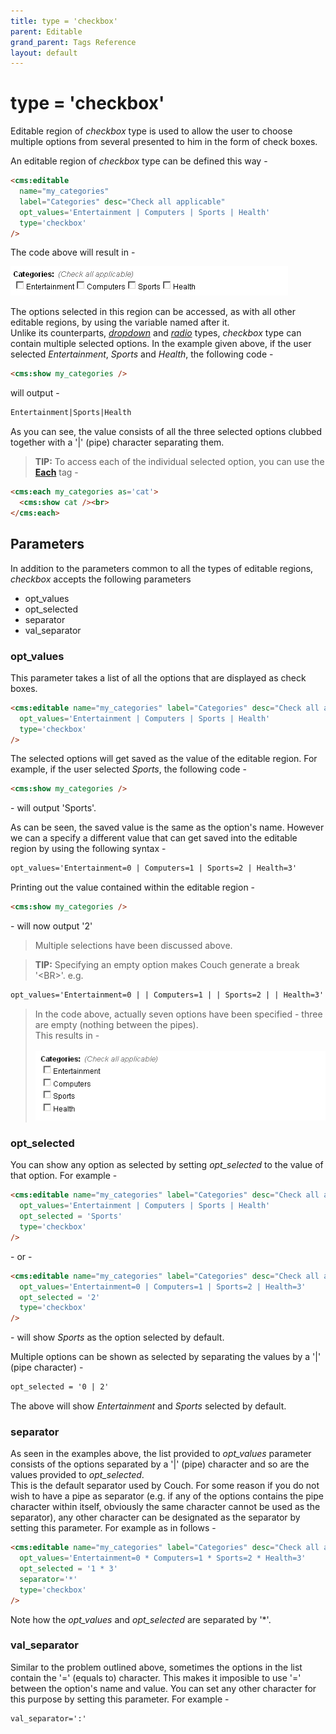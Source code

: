 ```yaml
---
title: type = 'checkbox'
parent: Editable
grand_parent: Tags Reference
layout: default
---
```


# type = 'checkbox'

Editable region of _checkbox_ type is used to allow the user to choose multiple options from several presented to him in the form of check boxes.

An editable region of _checkbox_ type can be defined this way -

```html
<cms:editable
  name="my_categories"
  label="Categories" desc="Check all applicable"
  opt_values='Entertainment | Computers | Sports | Health'
  type='checkbox'
/>
```

The code above will result in -

![](../../assets/img/contents/editable-checkbox-1.gif)

The options selected in this region can be accessed, as with all other editable regions, by using the variable named after it.<br/>
Unlike its counterparts, [_dropdown_](./dropdown.html) and [_radio_](./radio.html) types, _checkbox_ type can contain multiple selected options. In the example given above, if the user selected _Entertainment_, _Sports_ and _Health_, the following code -

```html
<cms:show my_categories />
```

will output -

```html
Entertainment|Sports|Health
```

As you can see, the value consists of all the three selected options clubbed together with a '|' (pipe) character separating them.

> **TIP:** To access each of the individual selected option, you can use the [**Each**](../../each.html) tag -<br/>

```html
<cms:each my_categories as='cat'>
  <cms:show cat /><br>
</cms:each>
```


## Parameters

In addition to the parameters common to all the types of editable regions, _checkbox_ accepts the following parameters

* opt\_values
* opt\_selected
* separator
* val\_separator

### opt_values

This parameter takes a list of all the options that are displayed as check boxes.

```html
<cms:editable name="my_categories" label="Categories" desc="Check all applicable"
  opt_values='Entertainment | Computers | Sports | Health'
  type='checkbox'
/>
```

The selected options will get saved as the value of the editable region. For example, if the user selected _Sports_, the following code -

```html
<cms:show my_categories />
```

\- will output 'Sports'.

As can be seen, the saved value is the same as the option's name. However we can a specify a different value that can get saved into the editable region by using the following syntax -

```html
opt_values='Entertainment=0 | Computers=1 | Sports=2 | Health=3'
```

Printing out the value contained within the editable region -

```html
<cms:show my_categories />
```

\- will now output '2'

> Multiple selections have been discussed above.

> **TIP:** Specifying an empty option makes Couch generate a break '&lt;BR&gt;'. e.g.

```html
opt_values='Entertainment=0 | | Computers=1 | | Sports=2 | | Health=3'
```
    
> In the code above, actually seven options have been specified - three are empty (nothing between the pipes).<br/>
    This results in -<br/>
    <br/>
    ![](../../assets/img/contents/editable-checkbox-2.gif)

### opt_selected

You can show any option as selected by setting *opt\_selected* to the value of that option. For example -

```html
<cms:editable name="my_categories" label="Categories" desc="Check all applicable"
  opt_values='Entertainment | Computers | Sports | Health'
  opt_selected = 'Sports'
  type='checkbox'
/>
```

\- or -

```html
<cms:editable name="my_categories" label="Categories" desc="Check all applicable"
  opt_values='Entertainment=0 | Computers=1 | Sports=2 | Health=3'
  opt_selected = '2'
  type='checkbox'
/>
```

\- will show _Sports_ as the option selected by default.

Multiple options can be shown as selected by separating the values by a '|' (pipe character) -

```html
opt_selected = '0 | 2'
```

The above will show _Entertainment_ and _Sports_ selected by default.

### separator

As seen in the examples above, the list provided to *opt\_values* parameter consists of the options separated by a '|' (pipe) character and so are the values provided to *opt\_selected*.<br/>
This is the default separator used by Couch. For some reason if you do not wish to have a pipe as separator (e.g. if any of the options contains the pipe character within itself, obviously the same character cannot be used as the separator), any other character can be designated as the separator by setting this parameter. For example as in follows -

```html
<cms:editable name="my_categories" label="Categories" desc="Check all applicable"
  opt_values='Entertainment=0 * Computers=1 * Sports=2 * Health=3'
  opt_selected = '1 * 3'
  separator='*'
  type='checkbox'
/>
```

Note how the *opt\_values* and *opt\_selected* are separated by '\*'.

### val_separator

Similar to the problem outlined above, sometimes the options in the list contain the '=' (equals to) character. This makes it imposible to use '=' between the option's name and value. You can set any other character for this purpose by setting this parameter. For example -

```html
val_separator=':'
```
